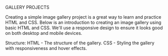 GALLERY PROJECTS

Creating a simple image gallery project is a great way to learn and practice HTML and CSS. Below is an introduction to creating an image gallery using basic HTML and CSS. We'll use a responsive design to ensure it looks good on both desktop and mobile devices.

Structure:
HTML - The structure of the gallery.
CSS - Styling the gallery with responsiveness and hover effects.
